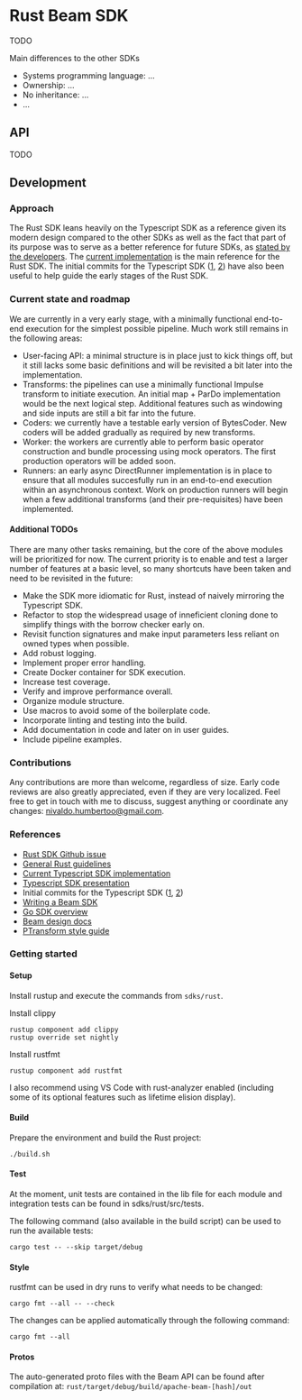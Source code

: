 <!--
    Licensed to the Apache Software Foundation (ASF) under one
    or more contributor license agreements.  See the NOTICE file
    distributed with this work for additional information
    regarding copyright ownership.  The ASF licenses this file
    to you under the Apache License, Version 2.0 (the
    "License"); you may not use this file except in compliance
    with the License.  You may obtain a copy of the License at

      http://www.apache.org/licenses/LICENSE-2.0

    Unless required by applicable law or agreed to in writing,
    software distributed under the License is distributed on an
    "AS IS" BASIS, WITHOUT WARRANTIES OR CONDITIONS OF ANY
    KIND, either express or implied.  See the License for the
    specific language governing permissions and limitations
    under the License.
-->

# Rust Beam SDK
TODO

Main differences to the other SDKs
- Systems programming language: ...
- Ownership: ...
- No inheritance: ...
- ...

## API
TODO

## Development

### Approach

The Rust SDK leans heavily on the Typescript SDK as a reference given its modern design compared to the other SDKs as well as the fact that part of its purpose was to serve as a better reference for future SDKs, as [stated by the developers](https://www.youtube.com/watch?v=uQ7_eTXNB8M&t=7s&ab_channel=ApacheBeam). The [current implementation](https://github.com/apache/beam/tree/master/sdks/typescript) is the main reference for the Rust SDK. The initial commits for the Typescript SDK ([1](https://github.com/apache/beam/pull/17005), [2](https://github.com/apache/beam/pull/17341)) have also been useful to help guide the early stages of the Rust SDK.

### Current state and roadmap

We are currently in a very early stage, with a minimally functional end-to-end execution for the simplest possible pipeline. Much work still remains in the following areas:

- User-facing API: a minimal structure is in place just to kick things off, but it still lacks some basic definitions and will be revisited a bit later into the implementation.
- Transforms: the pipelines can use a minimally functional Impulse transform to initiate execution. An initial map + ParDo implementation would be the next logical step. Additional features such as windowing and side inputs are still a bit far into the future.
- Coders: we currently have a testable early version of BytesCoder. New coders will be added gradually as required by new transforms.
- Worker: the workers are currently able to perform basic operator construction and bundle processing using mock operators. The first production operators will be added soon.
- Runners: an early async DirectRunner implementation is in place to ensure that all modules succesfully run in an end-to-end execution within an asynchronous context. Work on production runners will begin when a few additional transforms (and their pre-requisites) have been implemented.

#### Additional TODOs

There are many other tasks remaining, but the core of the above modules will be prioritized for now. The current priority is to enable and test a larger number of features at a basic level, so many shortcuts have been taken and need to be revisited in the future:

- Make the SDK more idiomatic for Rust, instead of naively mirroring the Typescript SDK.
- Refactor to stop the widespread usage of inneficient cloning done to simplify things with the borrow checker early on.
- Revisit function signatures and make input parameters less reliant on owned types when possible.
- Add robust logging.
- Implement proper error handling.
- Create Docker container for SDK execution.
- Increase test coverage.
- Verify and improve performance overall.
- Organize module structure.
- Use macros to avoid some of the boilerplate code.
- Incorporate linting and testing into the build.
- Add documentation in code and later on in user guides.
- Include pipeline examples.

### Contributions

Any contributions are more than welcome, regardless of size. Early code reviews are also greatly appreciated, even if they are very localized. Feel free to get in touch with me to discuss, suggest anything or coordinate any changes: nivaldo.humbertoo@gmail.com.

### References

- [Rust SDK Github issue](https://github.com/apache/beam/issues/21089)
- [General Rust guidelines](https://rust-lang.github.io/api-guidelines/about.html)
- [Current Typescript SDK implementation](https://github.com/apache/beam/tree/master/sdks/typescript)
- [Typescript SDK presentation](https://www.youtube.com/watch?v=uQ7_eTXNB8M&t=7s&ab_channel=ApacheBeam)
- Initial commits for the Typescript SDK ([1](https://github.com/apache/beam/pull/17005), [2](https://github.com/apache/beam/pull/17341))
- [Writing a Beam SDK](https://www.youtube.com/watch?v=VsGQ2LFeTHY&t=806s&ab_channel=ApacheBeam)
- [Go SDK overview](https://www.youtube.com/watch?v=WcuS8ojHfyU&t=3s&ab_channel=ApacheBeam)
- [Beam design docs](https://cwiki.apache.org/confluence/display/BEAM/Design+Documents)
- [PTransform style guide](https://beam.apache.org/contribute/ptransform-style-guide/)

### Getting started

#### Setup

Install rustup and execute the commands from `sdks/rust`.

Install clippy

```
rustup component add clippy
rustup override set nightly
```

Install rustfmt

```
rustup component add rustfmt
```

I also recommend using VS Code with rust-analyzer enabled (including some of its optional features such as lifetime elision display).

#### Build

Prepare the environment and build the Rust project:

```
./build.sh
```

#### Test

At the moment, unit tests are contained in the lib file for each module and integration tests can be found in sdks/rust/src/tests.

The following command (also available in the build script) can be used to run the available tests:

```
cargo test -- --skip target/debug
```

#### Style

rustfmt can be used in dry runs to verify what needs to be changed:

```
cargo fmt --all -- --check
```

The changes can be applied automatically through the following command:

```
cargo fmt --all
```

#### Protos

The auto-generated proto files with the Beam API can be found after compilation at:
`rust/target/debug/build/apache-beam-[hash]/out`
